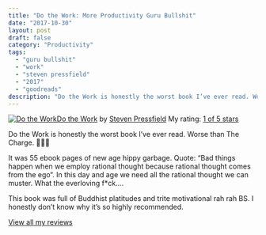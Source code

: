 ```yaml
---
title: "Do the Work: More Productivity Guru Bullshit"
date: "2017-10-30"
layout: post
draft: false
category: "Productivity"
tags:
  - "guru bullshit"
  - "work"
  - "steven pressfield"
  - "2017"
  - "goodreads"
description: "Do the Work is honestly the worst book I’ve ever read. Worse than The Charge. 👎🏽💩"
---
```

[![Do the Work](https://images.gr-assets.com/books/1347456016m/10645233.jpg)](https://www.goodreads.com/book/show/10645233-do-the-work)[Do the Work](https://www.goodreads.com/book/show/10645233-do-the-work) by [Steven Pressfield](https://www.goodreads.com/author/show/867.Steven_Pressfield)
My rating: [1 of 5 stars](https://www.goodreads.com/review/show/2168947523)

Do the Work is honestly the worst book I’ve ever read. Worse than The Charge. 👎🏽💩

It was 55 ebook pages of new age hippy garbage. Quote: “Bad things happen when we employ rational thought because rational thought comes from the ego“. In this day and age we need all the rational thought we can muster. What the everloving f*ck….

This book was full of Buddhist platitudes and trite motivational rah rah BS. I honestly don’t know why it’s so highly recommended.

[View all my reviews](https://www.goodreads.com/review/list/1940314-tiffany)